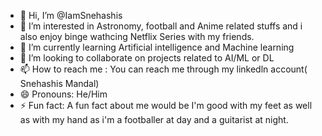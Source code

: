 - 👋 Hi, I’m @IamSnehashis
- 👀 I’m interested in Astronomy, football and Anime related stuffs and i also enjoy binge wathcing Netflix Series with my friends.
- 🌱 I’m currently learning Artificial intelligence and Machine learning
- 💞️ I’m looking to collaborate on projects related to AI/ML or DL
- 📫 How to reach me : You can reach me through my linkedln account( Snehashis Mandal) 
- 😄 Pronouns: He/Him
- ⚡ Fun fact: A fun fact about me would be I'm good with my feet as well as with my hand as i'm a footballer at day and a guitarist at night. 

<!---
IamSnehashis/IamSnehashis is a ✨ special ✨ repository because its `README.md` (this file) appears on your GitHub profile.
You can click the Preview link to take a look at your changes.
--->

